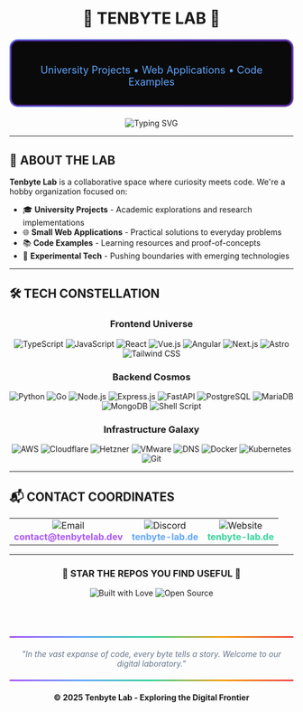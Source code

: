 <div align="center">

# 🚀 **TENBYTE LAB** 🚀

<div style="background: linear-gradient(135deg, #667eea 0%, #764ba2 100%); padding: 2px; border-radius: 15px; margin: 20px 0;">
  <div style="background: #0a0a0a; padding: 30px; border-radius: 13px; border: 2px solid #4c1d95;">
    <p style="color: #60a5fa; margin: 10px 0 0 0; font-size: 18px;">
      University Projects • Web Applications • Code Examples
    </p>
  </div>
</div>

<img src="https://readme-typing-svg.herokuapp.com?font=Fira+Code&size=22&duration=3000&pause=1000&color=A855F7&background=0A0A0A&center=true&vCenter=true&width=600&lines=Welcome+to+Tenbyte+Lab;Crafting+Digital+Experiences;Learning+%7C+Building+%7C+Sharing" alt="Typing SVG" />

</div>

---

## 🌌 **ABOUT THE LAB**

**Tenbyte Lab** is a collaborative space where curiosity meets code. We're a hobby organization focused on:

- 🎓 **University Projects** - Academic explorations and research implementations
- 🌐 **Small Web Applications** - Practical solutions to everyday problems  
- 📚 **Code Examples** - Learning resources and proof-of-concepts
- 🔬 **Experimental Tech** - Pushing boundaries with emerging technologies

---

## 🛠️ **TECH CONSTELLATION**

<div align="center">

### **Frontend Universe**
<img src="https://img.shields.io/badge/TypeScript-007ACC?style=for-the-badge&logo=typescript&logoColor=white&labelColor=4c1d95" alt="TypeScript" />
<img src="https://img.shields.io/badge/JavaScript-F7DF1E?style=for-the-badge&logo=javascript&logoColor=black&labelColor=4c1d95" alt="JavaScript" />
<img src="https://img.shields.io/badge/React-61DAFB?style=for-the-badge&logo=react&logoColor=black&labelColor=4c1d95" alt="React" />
<img src="https://img.shields.io/badge/Vue.js-4FC08D?style=for-the-badge&logo=vuedotjs&logoColor=white&labelColor=4c1d95" alt="Vue.js" />
<img src="https://img.shields.io/badge/Angular-DD0031?style=for-the-badge&logo=angular&logoColor=white&labelColor=4c1d95" alt="Angular" />
<img src="https://img.shields.io/badge/Next.js-000000?style=for-the-badge&logo=nextdotjs&logoColor=white&labelColor=4c1d95" alt="Next.js" />
<img src="https://img.shields.io/badge/Astro-FF5D01?style=for-the-badge&logo=astro&logoColor=white&labelColor=4c1d95" alt="Astro" />
<img src="https://img.shields.io/badge/Tailwind_CSS-06B6D4?style=for-the-badge&logo=tailwindcss&logoColor=white&labelColor=4c1d95" alt="Tailwind CSS" />

### **Backend Cosmos**
<img src="https://img.shields.io/badge/Python-3776AB?style=for-the-badge&logo=python&logoColor=white&labelColor=4c1d95" alt="Python" />
<img src="https://img.shields.io/badge/Go-00ADD8?style=for-the-badge&logo=go&logoColor=white&labelColor=4c1d95" alt="Go" />
<img src="https://img.shields.io/badge/Node.js-339933?style=for-the-badge&logo=nodedotjs&logoColor=white&labelColor=4c1d95" alt="Node.js" />
<img src="https://img.shields.io/badge/Express.js-000000?style=for-the-badge&logo=express&logoColor=white&labelColor=4c1d95" alt="Express.js" />
<img src="https://img.shields.io/badge/FastAPI-009688?style=for-the-badge&logo=fastapi&logoColor=white&labelColor=4c1d95" alt="FastAPI" />
<img src="https://img.shields.io/badge/PostgreSQL-336791?style=for-the-badge&logo=postgresql&logoColor=white&labelColor=4c1d95" alt="PostgreSQL" />
<img src="https://img.shields.io/badge/MariaDB-003545?style=for-the-badge&logo=mariadb&logoColor=white&labelColor=4c1d95" alt="MariaDB" />
<img src="https://img.shields.io/badge/MongoDB-47A248?style=for-the-badge&logo=mongodb&logoColor=white&labelColor=4c1d95" alt="MongoDB" />
<img src="https://img.shields.io/badge/Shell_Script-121011?style=for-the-badge&logo=gnu-bash&logoColor=white&labelColor=4c1d95" alt="Shell Script" />

### **Infrastructure Galaxy**
<img src="https://img.shields.io/badge/AWS-232F3E?style=for-the-badge&logo=amazonaws&logoColor=white&labelColor=4c1d95" alt="AWS" />
<img src="https://img.shields.io/badge/Cloudflare-F38020?style=for-the-badge&logo=cloudflare&logoColor=white&labelColor=4c1d95" alt="Cloudflare" />
<img src="https://img.shields.io/badge/Hetzner-D50C2D?style=for-the-badge&logo=hetzner&logoColor=white&labelColor=4c1d95" alt="Hetzner" />
<img src="https://img.shields.io/badge/VMware-607078?style=for-the-badge&logo=vmware&logoColor=white&labelColor=4c1d95" alt="VMware" />
<img src="https://img.shields.io/badge/DNS-FF6B6B?style=for-the-badge&logo=cloudflare&logoColor=white&labelColor=4c1d95" alt="DNS" />
<img src="https://img.shields.io/badge/Docker-2496ED?style=for-the-badge&logo=docker&logoColor=white&labelColor=4c1d95" alt="Docker" />
<img src="https://img.shields.io/badge/Kubernetes-326CE5?style=for-the-badge&logo=kubernetes&logoColor=white&labelColor=4c1d95" alt="Kubernetes" />
<img src="https://img.shields.io/badge/Git-F05032?style=for-the-badge&logo=git&logoColor=white&labelColor=4c1d95" alt="Git" />

</div>

---

## 📬 **CONTACT COORDINATES**

<div align="center">

<table>
<tr>
<td align="center">
<img src="https://img.shields.io/badge/Email-D14836?style=for-the-badge&logo=gmail&logoColor=white&labelColor=4c1d95" alt="Email" />
<br>
<strong style="color: #a855f7;">contact@tenbytelab.dev</strong>
</td>
<td align="center">
<img src="https://img.shields.io/badge/Discord-7289DA?style=for-the-badge&logo=discord&logoColor=white&labelColor=4c1d95" alt="Discord" />
<br>
<strong style="color: #60a5fa;">tenbyte-lab.de</strong>
</td>
<td align="center">
<img src="https://img.shields.io/badge/Website-FF7139?style=for-the-badge&logo=firefox&logoColor=white&labelColor=4c1d95" alt="Website" />
<br>
<strong style="color: #34d399;">tenbyte-lab.de</strong>
</td>
</tr>
</table>

</div>

---

<div align="center">

### **🌟 STAR THE REPOS YOU FIND USEFUL 🌟**

<img src="https://forthebadge.com/images/badges/built-with-love.svg" alt="Built with Love" />
<img src="https://forthebadge.com/images/badges/open-source.svg" alt="Open Source" />

<br><br>

<div style="background: linear-gradient(90deg, #a855f7, #60a5fa, #34d399, #f59e0b, #ef4444); height: 3px; border-radius: 2px; margin: 20px 0;"></div>

<p style="color: #64748b; font-style: italic;">
"In the vast expanse of code, every byte tells a story. Welcome to our digital laboratory." 
</p>

<div style="background: linear-gradient(90deg, #a855f7, #60a5fa, #34d399, #f59e0b, #ef4444); height: 3px; border-radius: 2px; margin: 20px 0;"></div>

**© 2025 Tenbyte Lab - Exploring the Digital Frontier**

</div>
